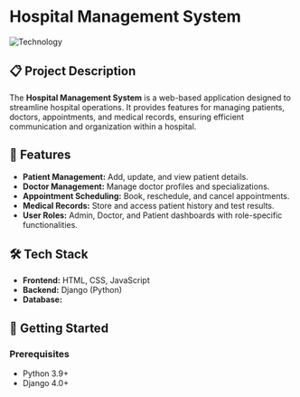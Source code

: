 # Hospital Management System

![Technology](https://img.shields.io/badge/Built%20with-Python%20%7C%20Django-green)

## 📋 Project Description

The **Hospital Management System** is a web-based application designed to streamline hospital operations. It provides features for managing patients, doctors, appointments, and medical records, ensuring efficient communication and organization within a hospital.

## 🎯 Features

- **Patient Management:** Add, update, and view patient details.
- **Doctor Management:** Manage doctor profiles and specializations.
- **Appointment Scheduling:** Book, reschedule, and cancel appointments.
- **Medical Records:** Store and access patient history and test results.
- **User Roles:** Admin, Doctor, and Patient dashboards with role-specific functionalities.

## 🛠️ Tech Stack

- **Frontend:** HTML, CSS, JavaScript
- **Backend:** Django (Python)
- **Database:** 

## 🚀 Getting Started

### Prerequisites
- Python 3.9+
- Django 4.0+
